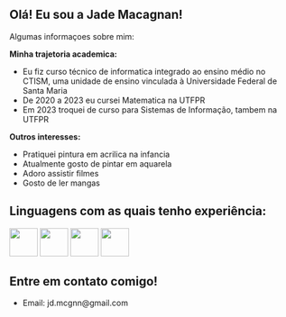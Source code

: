 

## Olá! Eu sou a Jade Macagnan!


Algumas informaçoes sobre mim:

  <b> Minha trajetoria academica:</b>
 <ul>
   <li> Eu fiz curso técnico de informatica integrado ao ensino médio no CTISM, uma unidade de ensino vinculada à Universidade Federal de Santa Maria</li>
   <li>De 2020 a 2023 eu cursei Matematica na UTFPR</li>
   <li> Em 2023 troquei de curso para Sistemas de Informação, tambem na UTFPR</li>
 </ul>
  <b> Outros interesses:</b>
 <ul>
   <li> Pratiquei pintura em acrilica na infancia </li>
   <li> Atualmente gosto de pintar em aquarela</li>
   <li> Adoro assistir filmes</li>
   <li> Gosto de ler mangas</li>
 </ul>
 
 ## Linguagens com as quais tenho experiência:
  
  
  <img src="https://cdn.jsdelivr.net/gh/devicons/devicon@latest/icons/c/c-original.svg" width="50" height="50" />  <img src="https://cdn.jsdelivr.net/gh/devicons/devicon@latest/icons/cplusplus/cplusplus-original.svg" width="50" height="50" /> <img src="https://cdn.jsdelivr.net/gh/devicons/devicon@latest/icons/java/java-original.svg" width="50" height="50" /> <img src="https://cdn.jsdelivr.net/gh/devicons/devicon@latest/icons/r/r-original.svg" width="50" height="50" /> 
          
 ## Entre em contato comigo!
<ul>
  <li> Email: jd.mcgnn@gmail.com</li>
</ul>

  
          
          
